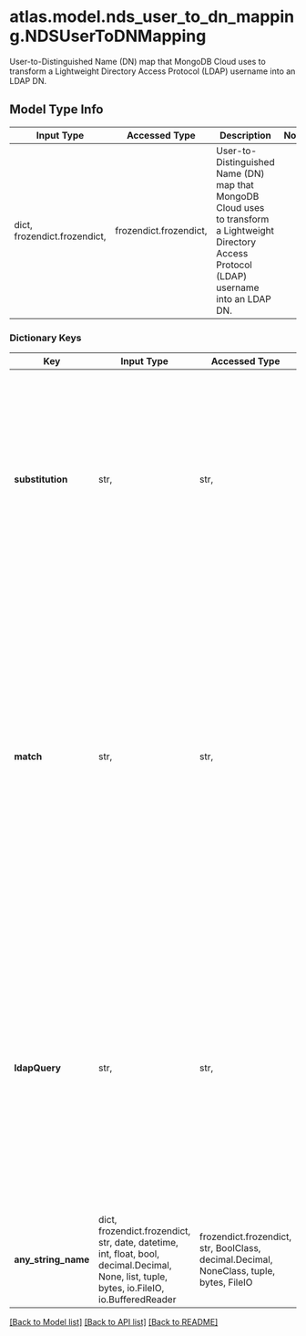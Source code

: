 # atlas.model.nds_user_to_dn_mapping.NDSUserToDNMapping

User-to-Distinguished Name (DN) map that MongoDB Cloud uses to transform a Lightweight Directory Access Protocol (LDAP) username into an LDAP DN.

## Model Type Info
Input Type | Accessed Type | Description | Notes
------------ | ------------- | ------------- | -------------
dict, frozendict.frozendict,  | frozendict.frozendict,  | User-to-Distinguished Name (DN) map that MongoDB Cloud uses to transform a Lightweight Directory Access Protocol (LDAP) username into an LDAP DN. | 

### Dictionary Keys
Key | Input Type | Accessed Type | Description | Notes
------------ | ------------- | ------------- | ------------- | -------------
**substitution** | str,  | str,  | Lightweight Directory Access Protocol (LDAP) Distinguished Name (DN) template that converts the LDAP username that matches regular expression in the *match* parameter into an LDAP Distinguished Name (DN). | 
**match** | str,  | str,  | Regular expression that MongoDB Cloud uses to match against the provided Lightweight Directory Access Protocol (LDAP) username. Each parenthesis-enclosed section represents a regular expression capture group that the substitution or &#x60;ldapQuery&#x60; template uses. | 
**ldapQuery** | str,  | str,  | Lightweight Directory Access Protocol (LDAP) query template that inserts the LDAP name that the regular expression matches into an LDAP query Uniform Resource Identifier (URI). The formatting for the query must conform to [RFC 4515](https://datatracker.ietf.org/doc/html/rfc4515) and [RFC 4516](https://datatracker.ietf.org/doc/html/rfc4516). | 
**any_string_name** | dict, frozendict.frozendict, str, date, datetime, int, float, bool, decimal.Decimal, None, list, tuple, bytes, io.FileIO, io.BufferedReader | frozendict.frozendict, str, BoolClass, decimal.Decimal, NoneClass, tuple, bytes, FileIO | any string name can be used but the value must be the correct type | [optional]

[[Back to Model list]](../../README.md#documentation-for-models) [[Back to API list]](../../README.md#documentation-for-api-endpoints) [[Back to README]](../../README.md)

